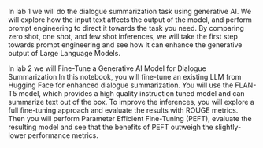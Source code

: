 In lab 1 we will do the dialogue summarization task using generative AI. We will explore how the input text affects the output of the model, and perform prompt engineering to direct it towards the task you need. By comparing zero shot, one shot, and few shot inferences, we will take the first step towards prompt engineering and see how it can enhance the generative output of Large Language Models.

In lab 2 we will Fine-Tune a Generative AI Model for Dialogue Summarization
  In this notebook, you will fine-tune an existing LLM from Hugging Face for enhanced dialogue summarization. You will use the FLAN-T5 model, which provides a high quality   instruction tuned model and can summarize text out of the box. To improve the inferences, you will explore a full fine-tuning approach and evaluate the results with ROUGE   metrics. Then you will perform Parameter Efficient Fine-Tuning (PEFT), evaluate the resulting model and see that the benefits of PEFT outweigh the slightly-lower performance metrics.

